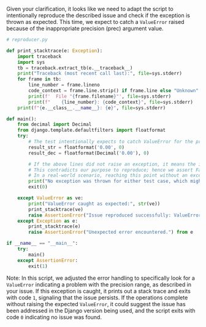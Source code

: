 Given your clarification, it looks like we need to adapt the script to intentionally reproduce the described issue and check if the exception is thrown as expected. This time, we expect to catch a `ValueError` raised because of the inappropriate precision (prec) argument value.

```python
# reproducer.py

def print_stacktrace(e: Exception):
    import traceback
    import sys
    tb = traceback.extract_tb(e.__traceback__)
    print("Traceback (most recent call last):", file=sys.stderr)
    for frame in tb:
        line_number = frame.lineno
        code_context = frame.line.strip() if frame.line else "Unknown"
        print(f'  File "{frame.filename}"', file=sys.stderr)
        print(f"    {line_number}: {code_context}", file=sys.stderr)
    print(f"{e.__class__.__name__}: {e}", file=sys.stderr)

def main():
    from decimal import Decimal
    from django.template.defaultfilters import floatformat
    try:
        # The test intentionally expects to catch ValueError for the precision issue.
        result_str = floatformat('0.00', 0)
        result_dec = floatformat(Decimal('0.00'), 0)

        # If the above lines did not raise an exception, it means the issue is potentially fixed.
        # This contradicts our purpose to reproduce; hence we assert False.
        # In a real-world scenario, reaching this point without an exception would mean the issue might be resolved.
        print("No exception was thrown for either test case, which might indicate the issue is resolved.")
        exit(0)

    except ValueError as ve:
        print("ValueError caught as expected:", str(ve))
        print_stacktrace(ve)
        raise AssertionError("Issue reproduced successfully: ValueError for invalid prec range.") from ve
    except Exception as e:
        print_stacktrace(e)
        raise AssertionError("Unexpected error encountered.") from e

if __name__ == "__main__":
    try:
        main()
    except AssertionError:
        exit(1)
```

Note: In this script, we adjusted the error handling to specifically look for a `ValueError` indicating a problem with the precision range, as described in your issue. If this exception is caught, it prints out a stack trace and exits with code `1`, signaling that the issue persists. If the operations complete without raising the expected `ValueError`, it could suggest the issue has been addressed in the Django version being used, and the script exits with code `0` indicating no issue was found.